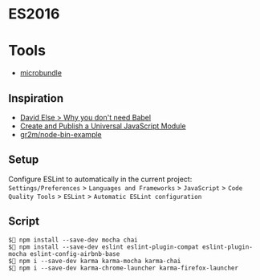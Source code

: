 # ES2016

# Tools

* [microbundle](https://github.com/developit/microbundle)

## Inspiration

* [David Else > Why you don't need Babel](https://blog.logrocket.com/why-you-dont-need-babel/)
* [Create and Publish a Universal JavaScript Module](https://medium.com/@vbabak/create-and-publish-a-universal-javascript-module-1028bc32ce40)
* [gr2m/node-bin-example](https://github.com/gr2m/node-bin-example)

## Setup

Configure ESLint to automatically in the current project:
`Settings/Preferences` > `Languages and Frameworks` > `JavaScript` >
`Code Quality Tools` > `ESLint` > `Automatic ESLint configuration`

## Script

```
$ npm install --save-dev mocha chai
$ npm install --save-dev eslint eslint-plugin-compat eslint-plugin-mocha eslint-config-airbnb-base
$ npm i --save-dev karma karma-mocha karma-chai
$ npm i --save-dev karma-chrome-launcher karma-firefox-launcher
```
